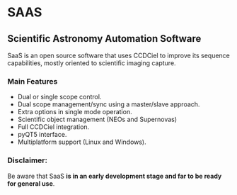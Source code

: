 # SAAS
## Scientific Astronomy Automation Software

SaaS is an open source software that uses CCDCiel to improve its sequence capabilities, mostly oriented to scientific imaging capture.

### Main Features
 - Dual or single scope control.
 - Dual scope management/sync using a master/slave approach.
 - Extra options in single mode operation.
 - Scientific object management (NEOs and Supernovas)
 - Full CCDCiel integration.
 - pyQT5 interface.
 - Multiplatform support (Linux and Windows).

### Disclaimer:
Be aware that SaaS **is in an early development stage and far to be ready for general use**.



	

